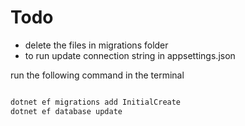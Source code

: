# Todo



- delete the files in migrations folder
- to run update connection string in appsettings.json

run the following command in the terminal
```bash

dotnet ef migrations add InitialCreate
dotnet ef database update

```